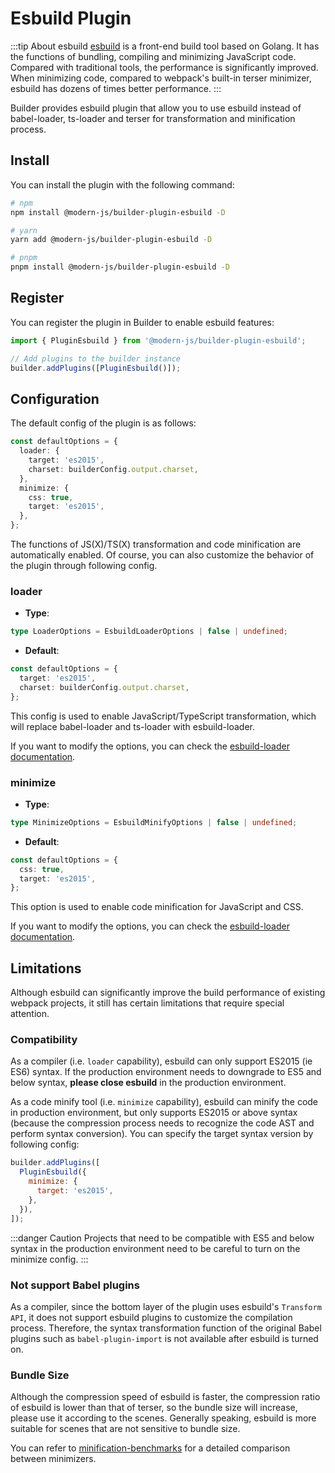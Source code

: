 # Esbuild Plugin

:::tip About esbuild
[esbuild](https://esbuild.github.io/) is a front-end build tool based on Golang. It has the functions of bundling, compiling and minimizing JavaScript code. Compared with traditional tools, the performance is significantly improved. When minimizing code, compared to webpack's built-in terser minimizer, esbuild has dozens of times better performance.
:::

Builder provides esbuild plugin that allow you to use esbuild instead of babel-loader, ts-loader and terser for transformation and minification process.

## Install

You can install the plugin with the following command:

```bash
# npm
npm install @modern-js/builder-plugin-esbuild -D

# yarn
yarn add @modern-js/builder-plugin-esbuild -D

# pnpm
pnpm install @modern-js/builder-plugin-esbuild -D
```

## Register

You can register the plugin in Builder to enable esbuild features:

```js
import { PluginEsbuild } from '@modern-js/builder-plugin-esbuild';

// Add plugins to the builder instance
builder.addPlugins([PluginEsbuild()]);
```

## Configuration

The default config of the plugin is as follows:

```ts
const defaultOptions = {
  loader: {
    target: 'es2015',
    charset: builderConfig.output.charset,
  },
  minimize: {
    css: true,
    target: 'es2015',
  },
};
```

The functions of JS(X)/TS(X) transformation and code minification are automatically enabled. Of course, you can also customize the behavior of the plugin through following config.

### loader

- **Type**:

```ts
type LoaderOptions = EsbuildLoaderOptions | false | undefined;
```

- **Default**:

```ts
const defaultOptions = {
  target: 'es2015',
  charset: builderConfig.output.charset,
};
```

This config is used to enable JavaScript/TypeScript transformation, which will replace babel-loader and ts-loader with esbuild-loader.

If you want to modify the options, you can check the [esbuild-loader documentation](https://github.com/privatenumber/esbuild-loader#loader).

### minimize

- **Type**:

```ts
type MinimizeOptions = EsbuildMinifyOptions | false | undefined;
```

- **Default**:

```ts
const defaultOptions = {
  css: true,
  target: 'es2015',
};
```

This option is used to enable code minification for JavaScript and CSS.

If you want to modify the options, you can check the [esbuild-loader documentation](https://github.com/privatenumber/esbuild-loader#minifyplugin).

## Limitations

Although esbuild can significantly improve the build performance of existing webpack projects, it still has certain limitations that require special attention.

### Compatibility

As a compiler (i.e. `loader` capability), esbuild can only support ES2015 (ie ES6) syntax. If the production environment needs to downgrade to ES5 and below syntax, **please close esbuild** in the production environment.

As a code minify tool (i.e. `minimize` capability), esbuild can minify the code in production environment, but only supports ES2015 or above syntax (because the compression process needs to recognize the code AST and perform syntax conversion). You can specify the target syntax version by following config:

```js
builder.addPlugins([
  PluginEsbuild({
    minimize: {
      target: 'es2015',
    },
  }),
]);
```

:::danger Caution
Projects that need to be compatible with ES5 and below syntax in the production environment need to be careful to turn on the minimize config.
:::

### Not support Babel plugins

As a compiler, since the bottom layer of the plugin uses esbuild's `Transform API`, it does not support esbuild plugins to customize the compilation process. Therefore, the syntax transformation function of the original Babel plugins such as `babel-plugin-import` is not available after esbuild is turned on.

### Bundle Size

Although the compression speed of esbuild is faster, the compression ratio of esbuild is lower than that of terser, so the bundle size will increase, please use it according to the scenes. Generally speaking, esbuild is more suitable for scenes that are not sensitive to bundle size.

You can refer to [minification-benchmarks](https://github.com/privatenumber/minification-benchmarks) for a detailed comparison between minimizers.
